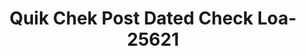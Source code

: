 ---
f_zip-code: 89410
f_state-code: NV
title: Quik Chek Post Dated Check Loa-25621
f_phone: 775-783-8001
f_city-only: Gardnerville
f_address: 1532 Highway 395 Gardnerville
f_location-unique-id: '25621'
slug: quik-chek-post-dated-check-loa-25621
updated-on: '2024-05-30T13:46:58.046Z'
created-on: '2024-05-30T13:36:59.803Z'
published-on: '2024-05-30T13:54:32.469Z'
f_city-state: cms/city/gardnerville-nv.md
f_company: cms/company/quik-chek-post-dated-check-loa.md
f_state: cms/state/nevada.md
layout: '[payday-loan].html'
tags: payday-loan
---